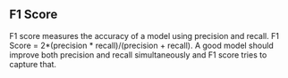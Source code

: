 ## F1 Score
F1 score measures the accuracy of a model using precision and recall. F1 Score = 2*(precision * recall)/(precision + recall). A good model should improve both precision and recall simultaneously and F1 score tries to capture that.

